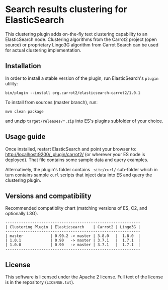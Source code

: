 Search results clustering for ElasticSearch
===========================================

This clustering plugin adds on-the-fly text clustering capability
to an ElasticSearch node. Clustering algorithms from the Carrot2
project (open source) or proprietary Lingo3G algorithm from
Carrot Search can be used for actual clustering implementation.


Installation
------------

In order to install a stable version of the plugin, 
run ElasticSearch's `plugin` utility: 

    bin/plugin --install org.carrot2/elasticsearch-carrot2/1.0.1

To install from sources (master branch), run:

    mvn clean package
    
and unzip `target/releases/*.zip` into ES's plugins subfolder of
your choice.


Usage guide
-----------

Once installed, restart ElasticSearch and point your browser to:
<http://localhost:9200/_plugin/carrot2/>
(or wherever your ES node is deployed). That file contains
some sample data and query examples.

Alternatively, the plugin's folder contains `_site/curl/` sub-folder
which in turn contains sample `curl` scripts that inject data into
ES and query the clustering plugin.


Versions and compatibility
--------------------------

Recommended compatiblity chart (matching versions of ES, C2, and optionally 
L3G).

    ------------------------------------------------------------
    | Clustering Plugin | Elasticsearch    | Carrot2 | Lingo3G |
    ------------------------------------------------------------
    | master            | 0.90.2 -> master | 3.8.0   |  1.8.0  |
    | 1.0.1             | 0.90   -> master | 3.7.1   |  1.7.1  |
    | 1.0.0             | 0.90   -> master | 3.7.1   |  1.7.1  |
    ------------------------------------------------------------


License
-------

This software is licensed under the Apache 2 license. Full text
of the license is in the repository (`LICENSE.txt`).

